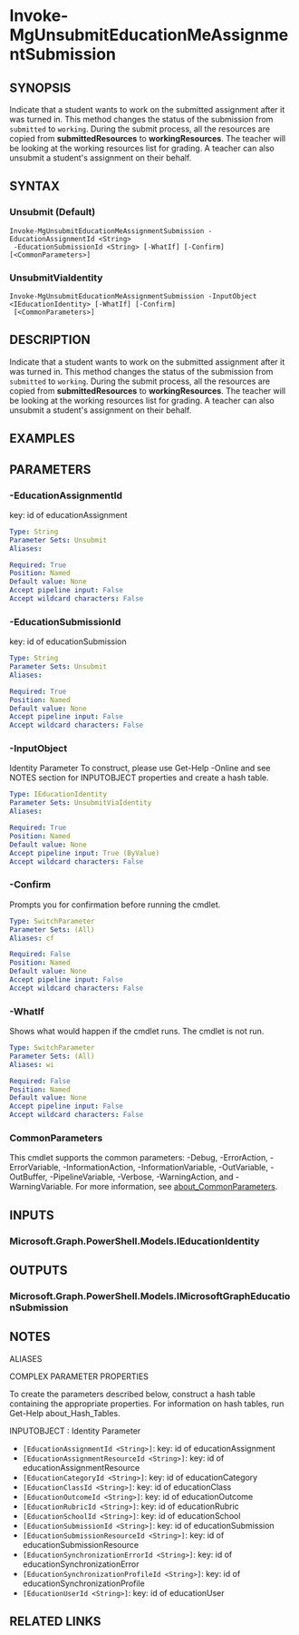 ﻿---
external help file: Microsoft.Graph.Education-help.xml
Module Name: Microsoft.Graph.Education
online version: https://docs.microsoft.com/en-us/powershell/module/microsoft.graph.education/invoke-mgunsubmiteducationmeassignmentsubmission
schema: 2.0.0
---

# Invoke-MgUnsubmitEducationMeAssignmentSubmission

## SYNOPSIS
Indicate that a student wants to work on the submitted assignment after it was turned in.
This method changes the status of the submission from `submitted` to `working`.
During the submit process, all the resources are copied from **submittedResources** to  **workingResources**.
The teacher will be looking at the working resources list for grading.
A teacher can also unsubmit a student's assignment on their behalf.

## SYNTAX

### Unsubmit (Default)
```
Invoke-MgUnsubmitEducationMeAssignmentSubmission -EducationAssignmentId <String>
 -EducationSubmissionId <String> [-WhatIf] [-Confirm] [<CommonParameters>]
```

### UnsubmitViaIdentity
```
Invoke-MgUnsubmitEducationMeAssignmentSubmission -InputObject <IEducationIdentity> [-WhatIf] [-Confirm]
 [<CommonParameters>]
```

## DESCRIPTION
Indicate that a student wants to work on the submitted assignment after it was turned in.
This method changes the status of the submission from `submitted` to `working`.
During the submit process, all the resources are copied from **submittedResources** to  **workingResources**.
The teacher will be looking at the working resources list for grading.
A teacher can also unsubmit a student's assignment on their behalf.

## EXAMPLES

## PARAMETERS

### -EducationAssignmentId
key: id of educationAssignment

```yaml
Type: String
Parameter Sets: Unsubmit
Aliases:

Required: True
Position: Named
Default value: None
Accept pipeline input: False
Accept wildcard characters: False
```

### -EducationSubmissionId
key: id of educationSubmission

```yaml
Type: String
Parameter Sets: Unsubmit
Aliases:

Required: True
Position: Named
Default value: None
Accept pipeline input: False
Accept wildcard characters: False
```

### -InputObject
Identity Parameter
To construct, please use Get-Help -Online and see NOTES section for INPUTOBJECT properties and create a hash table.

```yaml
Type: IEducationIdentity
Parameter Sets: UnsubmitViaIdentity
Aliases:

Required: True
Position: Named
Default value: None
Accept pipeline input: True (ByValue)
Accept wildcard characters: False
```

### -Confirm
Prompts you for confirmation before running the cmdlet.

```yaml
Type: SwitchParameter
Parameter Sets: (All)
Aliases: cf

Required: False
Position: Named
Default value: None
Accept pipeline input: False
Accept wildcard characters: False
```

### -WhatIf
Shows what would happen if the cmdlet runs.
The cmdlet is not run.

```yaml
Type: SwitchParameter
Parameter Sets: (All)
Aliases: wi

Required: False
Position: Named
Default value: None
Accept pipeline input: False
Accept wildcard characters: False
```

### CommonParameters
This cmdlet supports the common parameters: -Debug, -ErrorAction, -ErrorVariable, -InformationAction, -InformationVariable, -OutVariable, -OutBuffer, -PipelineVariable, -Verbose, -WarningAction, and -WarningVariable. For more information, see [about_CommonParameters](http://go.microsoft.com/fwlink/?LinkID=113216).

## INPUTS

### Microsoft.Graph.PowerShell.Models.IEducationIdentity
## OUTPUTS

### Microsoft.Graph.PowerShell.Models.IMicrosoftGraphEducationSubmission
## NOTES

ALIASES

COMPLEX PARAMETER PROPERTIES

To create the parameters described below, construct a hash table containing the appropriate properties. For information on hash tables, run Get-Help about_Hash_Tables.


INPUTOBJECT <IEducationIdentity>: Identity Parameter
  - `[EducationAssignmentId <String>]`: key: id of educationAssignment
  - `[EducationAssignmentResourceId <String>]`: key: id of educationAssignmentResource
  - `[EducationCategoryId <String>]`: key: id of educationCategory
  - `[EducationClassId <String>]`: key: id of educationClass
  - `[EducationOutcomeId <String>]`: key: id of educationOutcome
  - `[EducationRubricId <String>]`: key: id of educationRubric
  - `[EducationSchoolId <String>]`: key: id of educationSchool
  - `[EducationSubmissionId <String>]`: key: id of educationSubmission
  - `[EducationSubmissionResourceId <String>]`: key: id of educationSubmissionResource
  - `[EducationSynchronizationErrorId <String>]`: key: id of educationSynchronizationError
  - `[EducationSynchronizationProfileId <String>]`: key: id of educationSynchronizationProfile
  - `[EducationUserId <String>]`: key: id of educationUser

## RELATED LINKS
